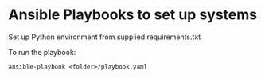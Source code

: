 # Ansible Playbooks to set up systems

Set up Python environment from supplied requirements.txt

To run the playbook:

`ansible-playbook <folder>/playbook.yaml`
